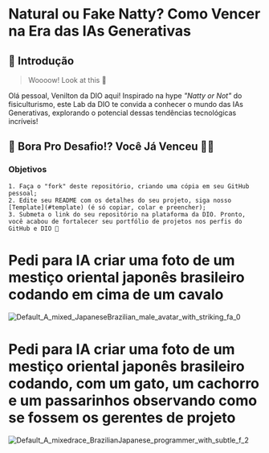 # Natural ou Fake Natty? Como Vencer na Era das IAs Generativas

## 🚀 Introdução

> Woooow! Look at this 👀

Olá pessoal, Venilton da DIO aqui! Inspirado na hype _"Natty or Not"_ do fisiculturismo, este Lab da DIO te convida a conhecer o mundo das IAs Generativas, explorando o potencial dessas tendências tecnológicas incríveis!

## 🎯 Bora Pro Desafio!? Você Já Venceu 💪🤓

### Objetivos

    1. Faça o "fork" deste repositório, criando uma cópia em seu GitHub pessoal;
    2. Edite seu README com os detalhes do seu projeto, siga nosso [Template](#template) (é só copiar, colar e preencher);
    3. Submeta o link do seu repositório na plataforma da DIO. Pronto, você acabou de fortalecer seu portfólio de projetos nos perfis do GitHub e DIO 🚀

# Pedi para IA criar uma foto de um mestiço oriental japonês brasileiro codando em cima de um cavalo
![Default_A_mixed_JapaneseBrazilian_male_avatar_with_striking_fa_0](https://github.com/user-attachments/assets/1e95f003-962f-4ff6-b17f-f9ad52d3b234)

# Pedi para IA criar uma foto de um mestiço oriental japonês brasileiro codando, com um gato, um cachorro e um passarinhos observando como se fossem os gerentes de projeto
![Default_A_mixedrace_BrazilianJapanese_programmer_with_subtle_f_2](https://github.com/user-attachments/assets/2580057c-2e05-4fb2-884b-cfa01f7a298e)
